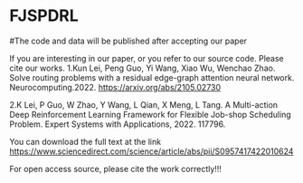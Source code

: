 # FJSPDRL
#The code and data will be published after accepting our paper

If you are interesting in our paper, or you refer to our source code. Please cite our works.
1.Kun Lei, Peng Guo, Yi Wang, Xiao Wu, Wenchao Zhao. Solve routing problems with a residual edge-graph attention neural network. Neurocomputing.2022.
https://arxiv.org/abs/2105.02730

2.K Lei, P Guo, W Zhao, Y Wang, L Qian, X Meng, L Tang. A Multi-action Deep Reinforcement Learning Framework for Flexible Job-shop Scheduling Problem. Expert Systems with Applications, 2022. 117796.

You can download the full text at the link 
https://www.sciencedirect.com/science/article/abs/pii/S0957417422010624

For open access source, please cite the work correctly!!!
